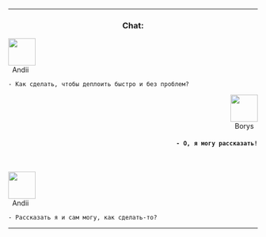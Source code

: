 

***

 ### <p align="center">Chat: </p>

<p align="left">
  <img src="https://avatars.githubusercontent.com/u/60528849?v=4" width="55" height="55">
  <br>
&nbsp;&nbsp;Andii
</p>

`- Как сделать, чтобы деплоить быстро и без проблем?`</p>

<p align="right">
  <img src="https://avatars.githubusercontent.com/u/95252258?v=4" width="55" height="55">
  <br>
Borys&nbsp;&nbsp;
</p>

#### <p align="right"> `- О, я могу рассказать!`</p>  &nbsp;&nbsp;&nbsp;&nbsp;

<p align="left">
  <img src="https://avatars.githubusercontent.com/u/60528849?v=4" width="55" height="55">
  <br>
&nbsp;&nbsp;Andii
</p>

`- Рассказать я и сам могу, как сделать-то?`</p>

***
